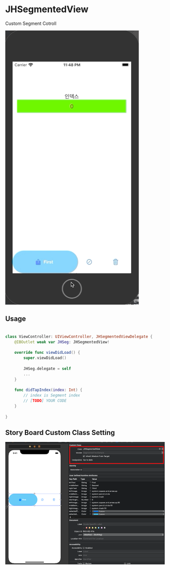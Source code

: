 # JHSegmentedView

Custom Segment Cotroll

![](SegmentedViewSample/SegmentView.gif)


## Usage

```Swift

class ViewController: UIViewController, JHSegmentedViewDelegate {
    @IBOutlet weak var JHSeg: JHSegmentedView!

    override func viewDidLoad() {
        super.viewDidLoad()
        
        JHSeg.delegate = self
        ...
    }

    func didTapIndex(index: Int) {
        // index is Segment index
        // [TODO] YOUR CODE
    }

}

```

## Story Board Custom Class Setting
![](StoaryBoardSceenShot.png)
